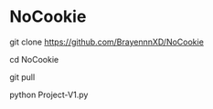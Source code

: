 # NoCookie


git clone https://github.com/BrayennnXD/NoCookie

cd NoCookie

git pull

python Project-V1.py
